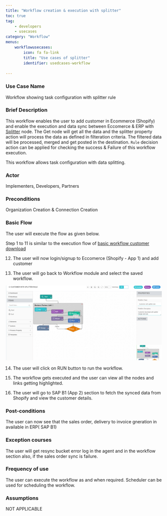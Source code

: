 ```yaml
---
title: "Workflow creation & execution with splitter"
toc: true
tag: 
    - developers
    - usecases
category: "Workflow"   
menus: 
    workflowusecases:
        icon: fa fa-link
        title: "Use cases of splitter" 
        identifier: usedcases-workflow
        
---
```


### Use Case Name  
Workflow showing task configuration with  splitter rule

### Brief Description 
 This workflow enables the user to add customer in Ecommerce (Shopify) and enable the execution and data sync between Eccomerce & ERP with [Splitter](/workflow/working-with-splitter/) node. The Get node will get all the data and the splitter property action will process the data as defined in filteration criteria. The filtered data will be processed, merged and get posted in the destination. `Rule` decision action can be applied for checking the success & Failure of this workflow execution.

This workflow allows task configuration with  data splitting.
 
### Actor
Implementers, Developers, Partners  

### Preconditions  
Organization Creation & Connection Creation 

### Basic Flow
The user will execute the flow as given below.

Step 1 to 11 is similar to the execution flow of [basic workflow customer download](/workflow-management/basic-workflow-customer-download/)

12. The user will now login/signup to Eccomerce (Shopify - App 1) and add customer 

13. The user will go back to Workflow module and select the saved workflow.

![WorkflowSplitter](/staticfiles/workflow-management/media/WorkflowSplitter.png)

14. The user will click on RUN button to run the workflow.

15. The workflow gets executed and the user can view all the nodes and links getting highlighted.

16.  The user will go to SAP B1 (App 2) section to fetch the synced data from Shopify and view the customer details.


### Post-conditions
The user can now see that the sales order, delivery to invoice gneration in available in ERP( SAP B1)

### Exception courses 
The user will get resync bucket error log in the agent and in the workflow section also, if the sales order sync is failure.       

### Frequency of use 
The user can execute the workflow as and when required. Scheduler can be used for scheduling the workflow.

### Assumptions
NOT APPLICABLE 